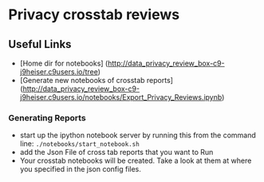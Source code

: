 # Privacy crosstab reviews


## Useful Links
* [Home dir for notebooks] (http://data_privacy_review_box-c9-j9heiser.c9users.io/tree)
* [Generate new notebooks of crosstab reports] (http://data_privacy_review_box-c9-j9heiser.c9users.io/notebooks/Export_Privacy_Reviews.ipynb)


### Generating Reports
* start up the ipython notebook server by running this from the command line: `./notebooks/start_notebook.sh `    
* add the Json File of cross tab reports that you want to Run
* Your crosstab notebooks will be created. Take a look at them at where you specified in the json config files. 